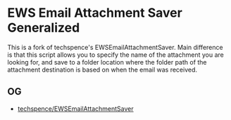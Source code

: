 # EWS Email Attachment Saver Generalized
This is a fork of techspence's EWSEmailAttachmentSaver. Main difference is that this script allows you to specify the name of the attachment you are looking for, and save to a folder location where the folder path of the attachment destination is based on when the email was received.

## OG
- [techspence/EWSEmailAttachmentSaver](https://github.com/techspence/EWSEmailAttachmentSaver)
